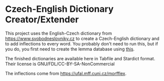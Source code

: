 # Czech-English Dictionary Creator/Extender

This project uses the English-Czech dictionary from https://www.svobodneslovniky.cz to create a Czech-English dictionary and to add inflections to every word. You probably don't need to run this, but if you do, you first need to create the lemma database using [this](https://github.com/Vuizur/czech-inflections-lemmatizer).

The finished dictionaries are available here in Tabfile and Stardict format. Their license is GNU/FDL/CC-BY-SA-NonCommercial

The inflections come from https://ufal.mff.cuni.cz/morfflex.